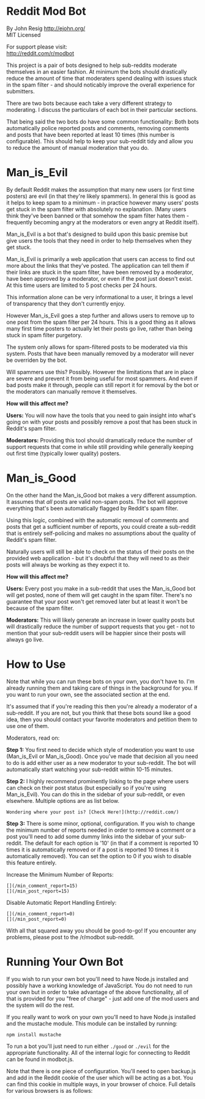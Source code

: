 Reddit Mod Bot
==============

By John Resig http://ejohn.org/  
MIT Licensed

For support please visit:  
http://reddit.com/r/modbot

This project is a pair of bots designed to help sub-reddits moderate themselves in an easier fashion. At minimum the bots should drastically reduce the amount of time that moderaters spend dealing with issues stuck in the spam filter - and should noticably improve the overall experience for submitters.

There are two bots because each take a very different strategy to moderating. I discuss the particulars of each bot in their particular sections.

That being said the two bots do have some common functionality: Both bots automatically police reported posts and comments, removing comments and posts that have been reported at least 10 times (this number is configurable). This should help to keep your sub-reddit tidy and allow you to reduce the amount of manual moderation that you do.

Man_is_Evil
===========

By default Reddit makes the assumption that many new users (or first time posters) are evil (in that they're likely spammers). In general this is good as it helps to keep spam to a minimum - in practice however many users' posts get stuck in the spam filter with absolutely no explanation. (Many users think they've been banned or that somehow the spam filter hates them - frequently becoming angry at the moderators or even angry at Reddit itself).

Man_is_Evil is a bot that's designed to build upon this basic premise but give users the tools that they need in order to help themselves when they get stuck.

Man_is_Evil is primarily a web application that users can access to find out more about the links that they've posted. The application can tell them if their links are stuck in the spam filter, have been removed by a moderator, have been approved by a moderator, or even if the post just doesn't exist. At this time users are limited to 5 post checks per 24 hours.

This information alone can be very informational to a user, it brings a level of transparency that they don't currently enjoy.

However Man_is_Evil goes a step further and allows users to remove up to one post from the spam filter per 24 hours. This is a good thing as it allows many first time posters to actually let their posts go live, rather than being stuck in spam filter purgetory.

The system only allows for spam-filtered posts to be moderated via this system. Posts that have been manually removed by a moderator will never be overriden by the bot.

Will spammers use this? Possibly. However the limitations that are in place are severe and prevent it from being useful for most spammers. And even if bad posts make it through, people can still report it for removal by the bot or the moderators can manually remove it themselves.

**How will this affect me?**

**Users:** You will now have the tools that you need to gain insight into what's going on with your posts and possibly remove a post that has been stuck in Reddit's spam filter.

**Moderators:** Providing this tool should dramatically reduce the number of support requests that come in while still providing while generally keeping out first time (typically lower quality) posters.

Man_is_Good
===========

On the other hand the Man_is_Good bot makes a very different assumption. It assumes that *all* posts are valid non-spam posts. The bot will approve everything that's been automatically flagged by Reddit's spam filter.

Using this logic, combined with the automatic removal of comments and posts that get a sufficient number of reports, you could create a sub-reddit that is entirely self-policing and makes no assumptions about the quality of Reddit's spam filter.

Naturally users will still be able to check on the status of their posts on the provided web application - but it's doubtful that they will need to as their posts will always be working as they expect it to.

**How will this affect me?**

**Users:** Every post you make in a sub-reddit that uses the Man_is_Good bot will get posted, none of them will get caught in the spam filter. There's no guarantee that your post won't get removed later but at least it won't be because of the spam filter.

**Moderators:** This will likely generate an increase in lower quality posts but will drastically reduce the number of support requests that you get - not to mention that your sub-reddit users will be happier since their posts will always go live.

How to Use
==========

Note that while you can run these bots on your own, you don't have to. I'm already running them and taking care of things in the background for you. If you want to run your own, see the associated section at the end.

It's assumed that if you're reading this then you're already a moderator of a sub-reddit. If you are not, but you think that these bots sound like a good idea, then you should contact your favorite moderators and petition them to use one of them.

Moderators, read on:

**Step 1:** You first need to decide which style of moderation you want to use (Man_is_Evil or Man_is_Good). Once you've made that decision all you need to do is add either user as a new moderator to your sub-reddit. The bot will automatically start watching your sub-reddit within 10-15 minutes.

**Step 2:** I highly recommend prominently linking to the page where users can check on their post status (but especially so if you're using Man_is_Evil). You can do this in the sidebar of your sub-reddit, or even elsewhere. Multiple options are as list below.

    Wondering where your post is? [Check Here!](http://reddit.com/)

**Step 3:** There is some minor, optional, configuration. If you wish to change the minimum number of reports needed in order to remove a comment or a post you'll need to add some dummy links into the sidebar of your sub-reddit. The default for each option is '10' (in that if a comment is reported 10 times it is automatically removed or if a post is reported 10 times it is automatically removed). You can set the option to 0 if you wish to disable this feature entirely.

Increase the Minimum Number of Reports:

    [](/min_comment_report=15)
    [](/min_post_report=15)

Disable Automatic Report Handling Entirely:

    [](/min_comment_report=0)
    [](/min_post_report=0)

With all that squared away you should be good-to-go! If you encounter any problems, please post to the /r/modbot sub-reddit.

Running Your Own Bot
====================

If you wish to run your own bot you'll need to have Node.js installed and possibly have a working knowledge of JavaScript. You do not need to run your own but in order to take advantage of the above functionality, all of that is provided for you "free of charge" - just add one of the mod users and the system will do the rest.

If you really want to work on your own you'll need to have Node.js installed and the mustache module. This module can be installed by running:

    npm install mustache

To run a bot you'll just need to run either `./good` or `./evil` for the appropriate functionality. All of the internal logic for connecting to Reddit can be found in modbot.js.

Note that there is one piece of configuration. You'll need to open backup.js and add in the Reddit cookie of the user which will be acting as a bot. You can find this cookie in multiple ways, in your browser of choice. Full details for various browsers is as follows:
